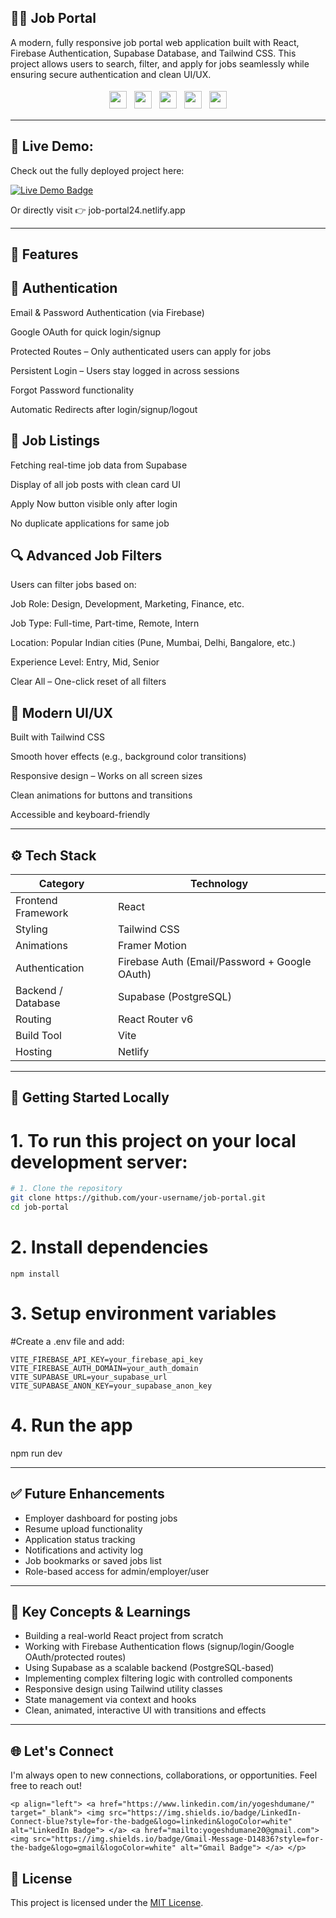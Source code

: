 
## 🧑‍💼 Job Portal 


A modern, fully responsive job portal web application built with React, Firebase Authentication, Supabase Database, and Tailwind CSS. This project allows users to search, filter, and apply for jobs seamlessly while ensuring secure authentication and clean UI/UX.

<p align="center"> <img src="https://img.shields.io/badge/React-19.1.0-61DAFB?style=for-the-badge&logo=react" height="28" style="margin: 4px;"> <img src="https://img.shields.io/badge/Firebase-11.9.0-FFCA28?style=for-the-badge&logo=firebase" height="28" style="margin: 4px;"> <img src="https://img.shields.io/badge/TailwindCSS-4.1.8-38B2AC?style=for-the-badge&logo=tailwind-css" height="28" style="margin: 4px;"> <img src="https://img.shields.io/badge/Vite-6.3.5-646CFF?style=for-the-badge&logo=vite" height="28" style="margin: 4px;"> <img src="https://img.shields.io/badge/Supabase-Database-3ECF8E?style=for-the-badge&logo=supabase&logoColor=white" height="28" style="margin: 4px;"> </p>

---


## 🚀 Live Demo:

Check out the fully deployed project here:

<p align="left"> <a href="https://job-portal24.netlify.app" target="_blank"> <img src="https://img.shields.io/badge/Live-Demo-green?style=for-the-badge&logo=netlify&logoColor=white" alt="Live Demo Badge"> </a> </p>
Or directly visit 👉 job-portal24.netlify.app


---



## 🚀 Features

## 🔐 Authentication

Email & Password Authentication (via Firebase)

Google OAuth for quick login/signup

Protected Routes – Only authenticated users can apply for jobs

Persistent Login – Users stay logged in across sessions

Forgot Password functionality

Automatic Redirects after login/signup/logout



## 💼 Job Listings


Fetching real-time job data from Supabase

Display of all job posts with clean card UI

Apply Now button visible only after login

No duplicate applications for same job



## 🔍 Advanced Job Filters

Users can filter jobs based on:

Job Role: Design, Development, Marketing, Finance, etc.

Job Type: Full-time, Part-time, Remote, Intern

Location: Popular Indian cities (Pune, Mumbai, Delhi, Bangalore, etc.)

Experience Level: Entry, Mid, Senior

Clear All – One-click reset of all filters



## 🎨 Modern UI/UX

Built with Tailwind CSS

Smooth hover effects (e.g., background color transitions)

Responsive design – Works on all screen sizes

Clean animations for buttons and transitions

Accessible and keyboard-friendly

---


## ⚙️ Tech Stack

| **Category**       | **Technology**                                |
| ------------------ | --------------------------------------------- |
| Frontend Framework | React                                         |
| Styling            | Tailwind CSS                                  |
| Animations         | Framer Motion                                 |
| Authentication     | Firebase Auth (Email/Password + Google OAuth) |
| Backend / Database | Supabase (PostgreSQL)                         |
| Routing            | React Router v6                               |
| Build Tool         | Vite                                          |
| Hosting            | Netlify                                       |

---


## 🧪 Getting Started Locally

# 1. To run this project on your local development server:

```bash
# 1. Clone the repository
git clone https://github.com/your-username/job-portal.git
cd job-portal
```


# 2. Install dependencies
```
npm install
```


# 3. Setup environment variables

#Create a .env file and add:
```
VITE_FIREBASE_API_KEY=your_firebase_api_key
VITE_FIREBASE_AUTH_DOMAIN=your_auth_domain
VITE_SUPABASE_URL=your_supabase_url
VITE_SUPABASE_ANON_KEY=your_supabase_anon_key
```


# 4. Run the app
npm run dev


---



## ✅ Future Enhancements

* Employer dashboard for posting jobs
* Resume upload functionality
* Application status tracking
* Notifications and activity log
* Job bookmarks or saved jobs list
* Role-based access for admin/employer/user


---


## 🧠 Key Concepts & Learnings


* Building a real-world React project from scratch
* Working with Firebase Authentication flows (signup/login/Google OAuth/protected routes)
* Using Supabase as a scalable backend (PostgreSQL-based)
* Implementing complex filtering logic with controlled components
* Responsive design using Tailwind utility classes
* State management via context and hooks
* Clean, animated, interactive UI with transitions and effects


---


## 🌐 Let's Connect

I'm always open to new connections, collaborations, or opportunities. Feel free to reach out!
```
<p align="left"> <a href="https://www.linkedin.com/in/yogeshdumane/" target="_blank"> <img src="https://img.shields.io/badge/LinkedIn-Connect-blue?style=for-the-badge&logo=linkedin&logoColor=white" alt="LinkedIn Badge"> </a> <a href="mailto:yogeshdumane20@gmail.com"> <img src="https://img.shields.io/badge/Gmail-Message-D14836?style=for-the-badge&logo=gmail&logoColor=white" alt="Gmail Badge"> </a> </p>

```



## 📜 License

This project is licensed under the [MIT License](LICENSE).


